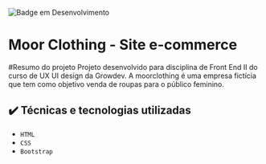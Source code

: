 ![Badge em Desenvolvimento](http://img.shields.io/static/v1?label=STATUS&message=EM%20DESENVOLVIMENTO&color=GREEN&style=for-the-badge)
# Moor Clothing  - Site e-commerce 

#Resumo do projeto 
Projeto desenvolvido para disciplina de Front End II do curso de UX UI design da Growdev. 
A moorclothing é uma empresa fictícia que tem como objetivo venda de roupas para o público feminino. 


## ✔️ Técnicas e tecnologias utilizadas

- ``HTML``
- ``CSS``
- ``Bootstrap``

